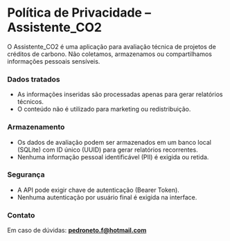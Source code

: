 ﻿# Política de Privacidade – Assistente_CO2


O Assistente_CO2 é uma aplicação para avaliação técnica de projetos de créditos de carbono. Não coletamos, armazenamos ou compartilhamos informações pessoais sensíveis.


### Dados tratados
- As informações inseridas são processadas apenas para gerar relatórios técnicos.
- O conteúdo não é utilizado para marketing ou redistribuição.


### Armazenamento
- Os dados de avaliação podem ser armazenados em um banco local (SQLite) com ID único (UUID) para gerar relatórios recorrentes.
- Nenhuma informação pessoal identificável (PII) é exigida ou retida.


### Segurança
- A API pode exigir chave de autenticação (Bearer Token).
- Nenhuma autenticação por usuário final é exigida na interface.


### Contato
Em caso de dúvidas: **pedroneto.f@hotmail.com**